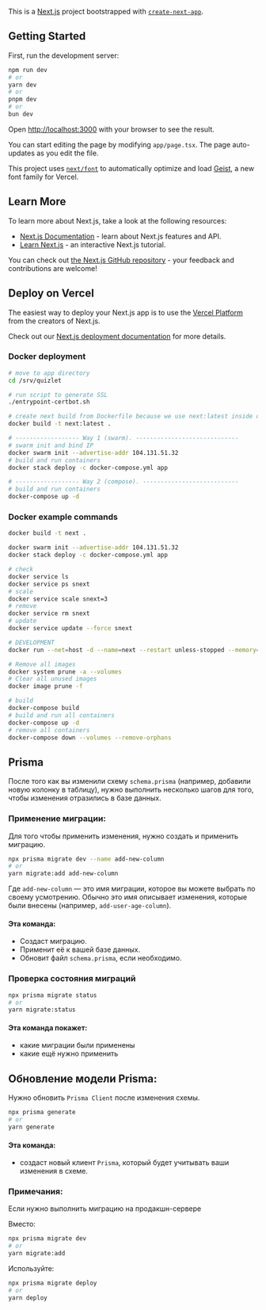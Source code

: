This is a [Next.js](https://nextjs.org) project bootstrapped with [`create-next-app`](https://nextjs.org/docs/app/api-reference/cli/create-next-app).

## Getting Started

First, run the development server:

```bash
npm run dev
# or
yarn dev
# or
pnpm dev
# or
bun dev
```

Open [http://localhost:3000](http://localhost:3000) with your browser to see the result.

You can start editing the page by modifying `app/page.tsx`. The page auto-updates as you edit the file.

This project uses [`next/font`](https://nextjs.org/docs/app/building-your-application/optimizing/fonts) to automatically optimize and load [Geist](https://vercel.com/font), a new font family for Vercel.

## Learn More

To learn more about Next.js, take a look at the following resources:

- [Next.js Documentation](https://nextjs.org/docs) - learn about Next.js features and API.
- [Learn Next.js](https://nextjs.org/learn) - an interactive Next.js tutorial.

You can check out [the Next.js GitHub repository](https://github.com/vercel/next.js) - your feedback and contributions are welcome!

## Deploy on Vercel

The easiest way to deploy your Next.js app is to use the [Vercel Platform](https://vercel.com/new?utm_medium=default-template&filter=next.js&utm_source=create-next-app&utm_campaign=create-next-app-readme) from the creators of Next.js.

Check out our [Next.js deployment documentation](https://nextjs.org/docs/app/building-your-application/deploying) for more details.

### Docker deployment

```bash
# move to app directory
cd /srv/quizlet

# run script to generate SSL
./entrypoint-certbot.sh

# create next build from Dockerfile because we use next:latest inside docker-compose.yml
docker build -t next:latest .

# ------------------ Way 1 (swarm). -----------------------------
# swarm init and bind IP
docker swarm init --advertise-addr 104.131.51.32
# build and run containers
docker stack deploy -c docker-compose.yml app

# ------------------ Way 2 (compose). ---------------------------
# build and run containers
docker-compose up -d
```

### Docker example commands

```bash
docker build -t next .

docker swarm init --advertise-addr 104.131.51.32
docker stack deploy -c docker-compose.yml app

# check
docker service ls
docker service ps snext
# scale
docker service scale snext=3
# remove
docker service rm snext
# update
docker service update --force snext

# DEVELOPMENT
docker run --net=host -d --name=next --restart unless-stopped --memory=1024m next

# Remove all images
docker system prune -a --volumes
# Clear all unused images
docker image prune -f

# build
docker-compose build
# build and run all containers
docker-compose up -d
# remove all containers
docker-compose down --volumes --remove-orphans
```

## Prisma

После того как вы изменили схему `schema.prisma` (например, добавили новую колонку в таблицу), 
нужно выполнить несколько шагов для того, чтобы изменения отразились в базе данных.


### Применение миграции: 

Для того чтобы применить изменения, нужно создать и применить миграцию.

```bash
npx prisma migrate dev --name add-new-column
# or
yarn migrate:add add-new-column
```

Где `add-new-column` — это имя миграции, которое вы можете выбрать по своему усмотрению. 
Обычно это имя описывает изменения, которые были внесены (например, `add-user-age-column`).

#### Эта команда:
- Создаст миграцию.
- Применит её к вашей базе данных.
- Обновит файл `schema.prisma`, если необходимо.

### Проверка состояния миграций

```bash
npx prisma migrate status
# or
yarn migrate:status
```

#### Эта команда покажет:
- какие миграции были применены 
- какие ещё нужно применить

## Обновление модели Prisma:

Нужно обновить `Prisma Client` после изменения схемы.

```bash
npx prisma generate
# or
yarn generate
```

#### Эта команда:
- создаст новый клиент `Prisma`, который будет учитывать ваши изменения в схеме.

### Примечания:

Если нужно выполнить миграцию на продакшн-сервере

Вместо: 

```bash
npx prisma migrate dev
# or
yarn migrate:add
```

Используйте: 

```bash
npx prisma migrate deploy
# or
yarn deploy
```
